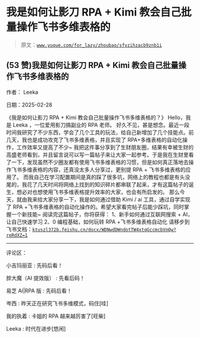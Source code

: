 # 我是如何让影刀 RPA + Kimi 教会自己批量操作飞书多维表格的

> 原文：[`www.yuque.com/for_lazy/zhoubao/sfvzihzacb9znb1i`](https://www.yuque.com/for_lazy/zhoubao/sfvzihzacb9znb1i)

## (53 赞)我是如何让影刀 RPA + Kimi 教会自己批量操作飞书多维表格的

作者： Leeka

日期：2025-02-28

《我是如何让影刀 RPA + Kimi 教会自己批量操作飞书多维表格的？》 Hello，我是 Leeka ，一位爱用影刀搞副业的 RPA 老师。
好久不见，甚是想念。最近一段时间我研究了不少东西，学会了几个工具的玩法，给自己新增加了几个技能点。前几天，我也是成功攻克了飞书多维表格，并且实现了
RPA+多维表格的自动化操作，工作效率又提高了不少~
我把这件事分享到了生财朋友圈，结果有幸被生财的高盛老师看到，并且留言说可以写一篇帖子来让大家一起参考。于是我在生财里看了一下，发现虽然不少圈友都有使用飞书多维表格的习惯，但是如何真正落地去操作飞书多维表格的内容，还真没太多人分享过，更别提
RPA + 飞书多维表格的应用了。
而我自己在学习配置期间是真的踩了很多坑，网络上的教程也都是有头没尾的，我花了几天时间将网络上找到的知识碎片都串联了起来，才有这篇帖子的诞生，想必对也想使用飞书多维表格提升效率的大家，也会有所启发的。
那么今天，就由我来给大家分享一下，我是如何通过借助 Kimi / ai 工具，通过自学实现了 RPA
+飞书多维表格的自动化操作的。希望大家看完帖子后能少踩坑，同时掌握一个新技能~ 阅读完这篇帖子，你将获得： 1、新手如何通过互联网搜索 +
AI，让自己快速学习 2、0 编程基础，如何玩转 RPA +飞书多维表格自动化
请移步到飞书文档：[`ktuszl372b.feishu.cn/docx/WDNwdDWndotTW4xtqGccmcbVnQw?reRdXZ=1`](https://ktuszl372b.feishu.cn/docx/WDNwdDWndotTW4xtqGccmcbVnQw?reRdXZ=1)

* * *

评论区：

小吉玛丽亚 : 先码后看！

胖大魔（AI 提效版） : 先看后码！

易芝 AI|RPA 版 : 先码后看！

岑西 : 昨天正在研究飞书多维模式，码住[哇]

我的执着 : 卡姐的 RPA 越来越厉害了[旺柴]

Leeka : 时代在进步[悠闲]